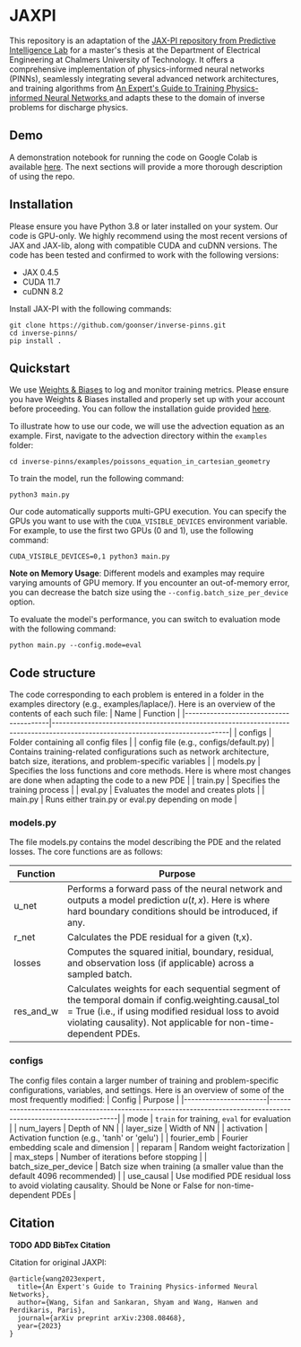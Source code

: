 # JAXPI

This repository is an adaptation of the [JAX-PI repository from Predictive Intelligence Lab](https://github.com/PredictiveIntelligenceLab/jaxpi) for a master's thesis at the Department of Electrical Engineering at Chalmers University of Technology. It offers a comprehensive implementation of physics-informed neural networks (PINNs), seamlessly integrating several advanced network architectures, and training algorithms from [An Expert's Guide to Training Physics-informed Neural Networks
](https://arxiv.org/abs/2308.08468) and adapts these to the domain of inverse problems for discharge physics. 
## Demo 
A demonstration notebook for running the code on Google Colab is available [here](https://colab.research.google.com/drive/1a33Zx5J9NJ3mn8uNzxFKQq_m0DLjST9Q?usp=sharing). The next sections will provide a more thorough description of using the repo. 

## Installation

Please ensure you have Python 3.8 or later installed on your system.
Our code is GPU-only.
We highly recommend using the most recent versions of JAX and JAX-lib, along with compatible CUDA and cuDNN versions.
The code has been tested and confirmed to work with the following versions:

- JAX 0.4.5
- CUDA 11.7
- cuDNN 8.2


Install JAX-PI with the following commands:

``` 
git clone https://github.com/goonser/inverse-pinns.git
cd inverse-pinns/
pip install .
```

## Quickstart

We use [Weights & Biases](https://wandb.ai/site) to log and monitor training metrics. 
Please ensure you have Weights & Biases installed and properly set up with your account before proceeding. 
You can follow the installation guide provided [here](https://docs.wandb.ai/quickstart).

To illustrate how to use our code, we will use the advection equation as an example. 
First, navigate to the advection directory within the `examples` folder:

``` 
cd inverse-pinns/examples/poissons_equation_in_cartesian_geometry
``` 
To train the model, run the following command:
```
python3 main.py 
```

Our code automatically supports multi-GPU execution. 
You can specify the GPUs you want to use with the `CUDA_VISIBLE_DEVICES` environment variable. For example, to use the first two GPUs (0 and 1), use the following command:

```
CUDA_VISIBLE_DEVICES=0,1 python3 main.py
```

**Note on Memory Usage**: Different models and examples may require varying amounts of GPU memory. 
If you encounter an out-of-memory error, you can decrease the batch size using the `--config.batch_size_per_device` option.

To evaluate the model's performance, you can switch to evaluation mode with the following command:

```
python main.py --config.mode=eval
```

## Code structure
The code corresponding to each problem is entered in a folder in the examples directory (e.g., examples/laplace/). Here is an overview of the contents of each such file:
| Name                                   | Function                                                                                                                      |
|----------------------------------------|-------------------------------------------------------------------------------------------------------------------------------|
| configs                                | Folder containing all config files                                                                                            |
| config file (e.g., configs/default.py) | Contains training-related configurations such as network architecture, batch size, iterations, and problem-specific variables |
| models.py                               | Specifies the loss functions and core methods. Here is where most changes are done when adapting the code to a new PDE         |
| train.py                               | Specifies the training process                                                                                                |
| eval.py                                | Evaluates the model and creates plots                                                                                         |
| main.py                                | Runs either train.py or eval.py depending on mode                                                                             |

### models.py
The file models.py contains the model describing the PDE and the related losses. The core functions are as follows: 


| Function  | Purpose                                                                                                                                                                                                                      |
|-----------|------------------------------------------------------------------------------------------------------------------------------------------------------------------------------------------------------------------------------|
| u_net     | Performs a forward pass of the neural network and outputs a model prediction $u(t,x)$. Here is where hard boundary conditions should be introduced, if any.                                                                  |
| r_net     | Calculates the PDE residual for a given (t,x).                                                                                                                                                                               |
| losses    | Computes the squared initial, boundary, residual, and observation loss (if applicable) across a sampled batch.                                                                                                                   |
| res_and_w | Calculates weights for each sequential segment of the temporal domain if config.weighting.causal_tol = True (i.e., if using modified residual loss to avoid violating causality). Not applicable for non-time-dependent PDEs. |


### configs
The config files contain a larger number of training and problem-specific configurations, variables, and settings. Here is an overview of some of the most frequently modified: 
| Config                | Purpose                                                                                                          |
|-----------------------|------------------------------------------------------------------------------------------------------------------|
| mode                  | `train` for training, `eval` for evaluation                                                                      |
| num_layers            | Depth of NN                                                                                                      |
| layer_size            | Width of NN                                                                                                      |
| activation            | Activation function (e.g., 'tanh' or 'gelu')                                                                     |
| fourier_emb           | Fourier embedding scale and dimension                                                                            |
| reparam               | Random weight factorization                                                                                      |
| max_steps             | Number of iterations before stopping                                                                             |
| batch_size_per_device | Batch size when training (a smaller value than the default 4096 recommended)                                     |
| use_causal            | Use modified PDE residual loss to avoid violating causality. Should be None or False for non-time-dependent PDEs |

## Citation
**TODO ADD BibTex Citation**

Citation for original JAXPI:

    @article{wang2023expert,
      title={An Expert's Guide to Training Physics-informed Neural Networks},
      author={Wang, Sifan and Sankaran, Shyam and Wang, Hanwen and Perdikaris, Paris},
      journal={arXiv preprint arXiv:2308.08468},
      year={2023}
    }
